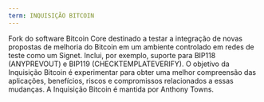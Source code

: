 ```yaml
---
term: INQUISIÇÃO BITCOIN
---
```


Fork do software Bitcoin Core destinado a testar a integração de novas propostas de melhoria do Bitcoin em um ambiente controlado em redes de teste como um Signet. Inclui, por exemplo, suporte para BIP118 (ANYPREVOUT) e BIP119 (CHECKTEMPLATEVERIFY). O objetivo da Inquisição Bitcoin é experimentar para obter uma melhor compreensão das aplicações, benefícios, riscos e compromissos relacionados a essas mudanças. A Inquisição Bitcoin é mantida por Anthony Towns.